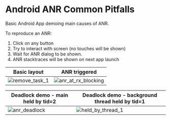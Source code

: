 # Android ANR Common Pitfalls
Basic Android App demoing main causes of ANR.

To reproduce an ANR:

1) Click on any button
2) Try to interact with screen (no touches will be shown)
3) Wait for ANR dialog to be shown. 
4) ANR stacktraces will be shown on next app launch


| Basic layout  | ANR triggered 
|--------------|--------------
| ![remove_task_1](https://user-images.githubusercontent.com/4230063/171275005-98604cfd-75e5-4937-a542-e555fbe72ca4.png) | ![anr_at_rx_blocking](https://user-images.githubusercontent.com/4230063/171275002-f3935967-bbe5-48b7-91a2-548ccd926578.png)


| Deadlock demo - main held by tid=2  | Deadlock demo - background thread held by tid=1 
|--------------|-------------
| ![anr_deadlock](https://user-images.githubusercontent.com/4230063/171274997-9e898fb2-0b40-43bb-ac0a-f3cd2584d8eb.png) | ![held_by_thread_1](https://user-images.githubusercontent.com/4230063/171274987-7a66128b-b5b8-4e72-8334-2ac036b78eff.png)




